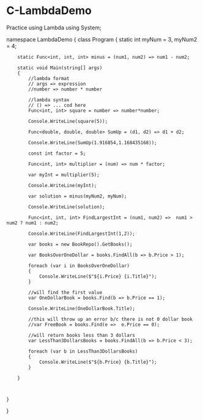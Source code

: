 # C-LambdaDemo
Practice using Lambda
using System;

namespace LambdaDemo
{
    class Program
    {
        static int myNum = 3,
            myNum2 = 4;

        static Func<int, int, int> minus = (num1, num2) => num1 - num2;

        static void Main(string[] args)
        {
            //lambda format
            // args => expression
            //number => number * number

            //lambda syntax
            // () => ... cod here
            Func<int, int> square = number => number*number;

            Console.WriteLine(square(5));

            Func<double, double, double> SumUp = (d1, d2) => d1 + d2;

            Console.WriteLine(SumUp(1.916854,1.168435168));

            const int factor = 5;

            Func<int, int> multiplier = (num) => num * factor;

            var myInt = multiplier(5);

            Console.WriteLine(myInt);

            var solution = minus(myNum2, myNum);

            Console.WriteLine(solution);

            Func<int, int, int> FindLargestInt = (num1, num2) =>  num1 > num2 ? num1 : num2;

            Console.WriteLine(FindLargestInt(1,2));

            var books = new BookRepo().GetBooks();

            var BooksOverOneDollar = books.FindAll(b => b.Price > 1);

            foreach (var i in BooksOverOneDollar)
            {
                Console.WriteLine($"${i.Price} {i.Title}");
            }

            //will find the first value
            var OneDollarBook = books.Find(b => b.Price == 1);

            Console.WriteLine(OneDollarBook.Title);

            //this will throw up an error b/c there is not 0 dollar book
            //var FreeBook = books.Find(e =>  e.Price == 0);  

            //will return books less than 3 dollars
            var LessThan3DollarsBooks = books.FindAll(b => b.Price < 3);

            foreach (var b in LessThan3DollarsBooks)
            {
                Console.WriteLine($"${b.Price} {b.Title}");
            }

        }

       

    }
}
